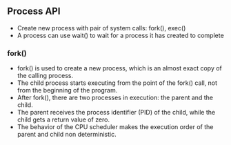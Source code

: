 ## Process API

- Create new process with pair of system calls: fork(), exec()
- A process can use wait() to wait for a process it has created to complete

### fork()

- fork() is used to create a new process, which is an almost exact copy of the calling process.
- The child process starts executing from the point of the fork() call, not from the beginning of the program.
- After fork(), there are two processes in execution: the parent and the child.
- The parent receives the process identifier (PID) of the child, while the child gets a return value of zero.
- The behavior of the CPU scheduler makes the execution order of the parent and child non deterministic.

### 
